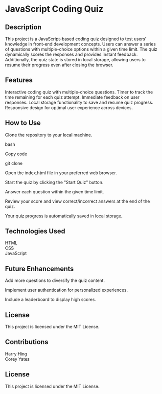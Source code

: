 <h1> JavaScript Coding Quiz </h1>

## Description

This project is a JavaScript-based coding quiz designed to test users' knowledge in front-end development concepts. Users can answer a series of questions with multiple-choice options within a given time limit. The quiz dynamically scores the responses and provides instant feedback. Additionally, the quiz state is stored in local storage, allowing users to resume their progress even after closing the browser.

## Features

Interactive coding quiz with multiple-choice questions.
Timer to track the time remaining for each quiz attempt.
Immediate feedback on user responses.
Local storage functionality to save and resume quiz progress.
Responsive design for optimal user experience across devices.

## How to Use

Clone the repository to your local machine.

bash

Copy code

git clone

Open the index.html file in your preferred web browser.

Start the quiz by clicking the "Start Quiz" button.

Answer each question within the given time limit.

Review your score and view correct/incorrect answers at the end of the quiz.

Your quiz progress is automatically saved in local storage.

## Technologies Used

HTML <br>
CSS <br>
JavaScript

## Future Enhancements

Add more questions to diversify the quiz content.

Implement user authentication for personalized experiences.

Include a leaderboard to display high scores.

## License

This project is licensed under the MIT License.

## Contributions

Harry Hing <br>
Corey Yates

## License

This project is licensed under the MIT License.

